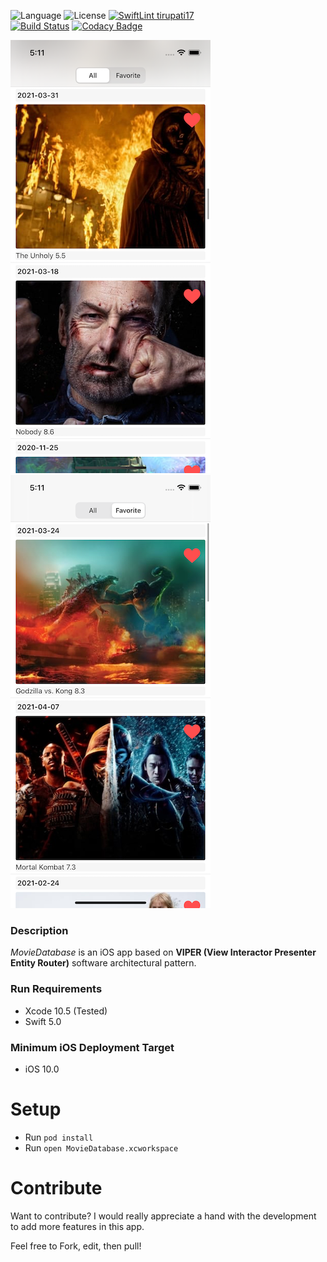 ![Language](https://img.shields.io/badge/Swift-5.0-green)
![License](https://img.shields.io/badge/License-MIT-green)
[![SwiftLint tirupati17](https://img.shields.io/badge/SwiftLint-tirupati17-green)](https://github.com/tirupati17/swiftlint-tirupati)  
[![Build Status](https://app.bitrise.io/app/5f66331c3fb3b599/status.svg?token=YjBRFLcOEdbCmpBVn5Co8w)](https://app.bitrise.io/app/53db2c2b28cad77b)
[![Codacy Badge](https://app.codacy.com/project/badge/Grade/3d5687797fd74751bb95ca10bc96fefc)](https://www.codacy.com/manual/Celerstudio/moviedatabase-viper-snapkit-realm?utm_source=github.com&amp;utm_medium=referral&amp;utm_content=tirupati17/moviedatabase-viper-snapkit-realm&amp;utm_campaign=Badge_Grade)

![moviedatabase](https://raw.githubusercontent.com/tirupati17/moviedatabase-viper-snapkit-realm/master/MovieDatabase/Resources/1.png)
![moviedatabase](https://raw.githubusercontent.com/tirupati17/moviedatabase-viper-snapkit-realm/master/MovieDatabase/Resources/2.png)

### Description
*MovieDatabase* is an iOS app based on __VIPER (View Interactor Presenter Entity Router)__ software architectural pattern.

### Run Requirements
* Xcode 10.5 (Tested)
* Swift 5.0

### Minimum iOS Deployment Target
* iOS 10.0

# Setup
* Run ```pod install```
* Run ```open MovieDatabase.xcworkspace```

# Contribute
Want to contribute? I would really appreciate a hand with the development to add more features in this app.

Feel free to Fork, edit, then pull!
	
